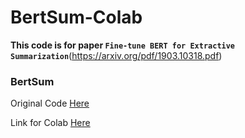 # BertSum-Colab

**This code is for paper `Fine-tune BERT for Extractive Summarization`**(https://arxiv.org/pdf/1903.10318.pdf)
### BertSum
Original Code [Here](https://github.com/nlpyang/BertSum)

Link for Colab [Here](https://colab.research.google.com/drive/1wPJ47PnD6SntfHpXz_QzucQ0rDcr2tTS?usp=sharing&fbclid=IwAR1ez3Ciar-CX6WR5biNy65KggDU_a3zOWj2wThIXlXm4mVaRR6kUvTfnHY)
